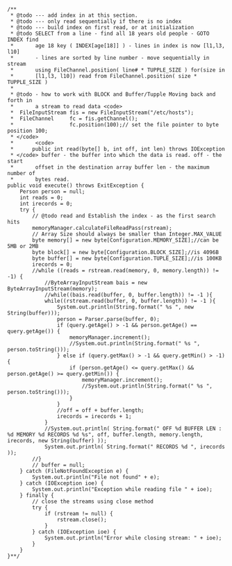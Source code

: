 	/**
	 * @todo --- add index in at this section.
	 * @todo --- only read sequentially if there is no index
	 * @todo --- build index on first read, or at initialization
	 * @todo SELECT from a line - find all 18 years old people - GOTO INDEX find
	 *       age 18 key ( INDEX[age[18]] ) - lines in index is now [l1,l3, l10]
	 *       - lines are sorted by line number - move sequentially in stream
	 *       using FileChannel.position( line# * TUPPLE_SIZE ) for(size in
	 *       [l1,l3, l10]) read from FileChannel.position( size * TUPPLE_SIZE )
	 * 
	 * @todo - how to work with BLOCK and Buffer/Tupple Moving back and forth in
	 *       a stream to read data <code>	
	 * 	FileInputStream fis = new FileInputStream("/etc/hosts");
	 * 	FileChannel     fc = fis.getChannel();
	 *  				fc.position(100);// set the file pointer to byte position 100;
	 * </code>
	 *       <code>
	 * 		public int read(byte[] b, int off, int len) throws IOException
	 * </code> buffer - the buffer into which the data is read. off - the start
	 *       offset in the destination array buffer len - the maximum number of
	 *       bytes read.
	public void execute() throws ExitException {
		Person person = null;
		int reads = 0;
		int irecords = 0;
		try {
			// @todo read and Establish the index - as the first search hits
			memoryManager.calculateFileReadPass(rstream);
			// Array Size should always be smaller than Integer.MAX_VALUE
			byte memory[] = new byte[Configuration.MEMORY_SIZE];//can be 5MB or 2MB
			byte block[] = new byte[Configuration.BLOCK_SIZE];//is 4096B
			byte buffer[] = new byte[Configuration.TUPLE_SIZE];//is 100KB
			irecords = 0; 
			//while ((reads = rstream.read(memory, 0, memory.length)) != -1) {
				//ByteArrayInputStream bais = new ByteArrayInputStream(memory);	
				//while((bais.read(buffer, 0, buffer.length)) != -1 ){
				while((rstream.read(buffer, 0, buffer.length)) != -1 ){
					System.out.println(String.format(" %s ", new String(buffer)));
					person = Parser.parse(buffer, 0);
					if (query.getAge() > -1 && person.getAge() == query.getAge()) {
						memoryManager.increment();
						//System.out.println(String.format(" %s ", person.toString()));
					} else if (query.getMax() > -1 && query.getMin() > -1) {
						if (person.getAge() <= query.getMax() && person.getAge() >= query.getMin()) {
							memoryManager.increment();
							//System.out.println(String.format(" %s ", person.toString()));
						}
					}
					//off = off + buffer.length;
					irecords = irecords + 1;
				}
				//System.out.println( String.format(" OFF %d BUFFER LEN : %d MEMORY %d RECORDS %d %s", off, buffer.length, memory.length, irecords, new String(buffer) ));
				System.out.println( String.format(" RECORDS %d ", irecords ));
			//}
			// buffer = null;
		} catch (FileNotFoundException e) {
			System.out.println("File not found" + e);
		} catch (IOException ioe) {
			System.out.println("Exception while reading file " + ioe);
		} finally {
			// close the streams using close method
			try {
				if (rstream != null) {
					rstream.close();
				}
			} catch (IOException ioe) {
				System.out.println("Error while closing stream: " + ioe);
			}
		}
	}**/